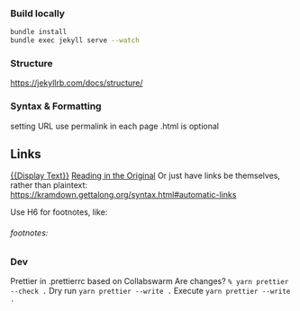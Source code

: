### Build locally

```sh
bundle install
bundle exec jekyll serve --watch
```

### Structure

https://jekyllrb.com/docs/structure/

### Syntax & Formatting

setting URL
use permalink in each page
.html is optional

## Links

[{{Display Text}}]({{URL}})
[Reading in the Original](https://xkcd.com/2168/)
Or just have links be themselves, rather than plaintext: https://kramdown.gettalong.org/syntax.html#automatic-links

Use H6 for footnotes, like:

###### footnotes:

### Dev

Prettier in .prettierrc based on Collabswarm
Are changes? `% yarn prettier --check .`
Dry run `yarn prettier --write .`
Execute `yarn prettier --write .`

